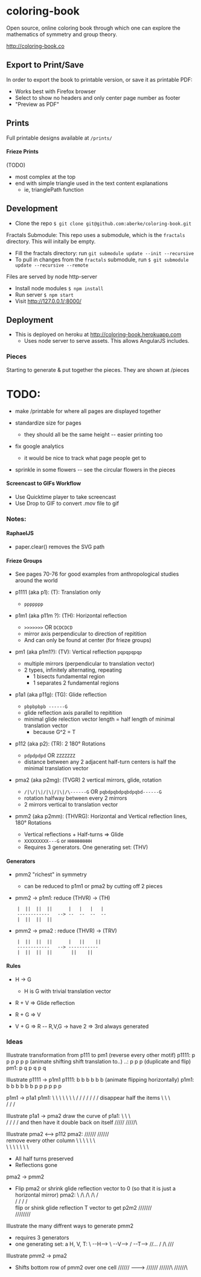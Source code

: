 # coloring-book

Open source, online coloring book through which one can explore the mathematics of symmetry and group theory.

http://coloring-book.co


## Export to Print/Save

In order to export the book to printable version, or save it as printable PDF:

- Works best with Firefox browser
- Select to show no headers and only center page number as footer
- "Preview as PDF"


## Prints

Full printable designs available at `/prints/`


#### Frieze Prints

(TODO)
- most complex at the top
- end with simple triangle used in the text content explanations
	- ie, trianglePath function




## Development

- Clone the repo `$ git clone git@github.com:aberke/coloring-book.git`

Fractals Submodule:
This repo uses a submodule, which is the `fractals` directory.  This will initally be empty.
- Fill the fractals directory: run `git submodule update --init --recursive`
- To pull in changes from the `fractals` submodule, run `$ git submodule update --recursive --remote`

Files are served by node http-server

- Install node modules `$ npm install`
- Run server `$ npm start`
- Visit http://127.0.0.1/:8000/


## Deployment

- This is deployed on heroku at http://coloring-book.herokuapp.com
	- Uses node server to serve assets.  This allows AngularJS includes.


### Pieces

Starting to generate & put together the pieces.  They are shown at /pieces


# TODO:

- make /printable for where all pages are displayed together

- standardize size for pages
	- they should all be the same height -- easier printing too

- fix google analytics
	- it would be nice to track what page people get to

- sprinkle in some flowers -- see the circular flowers in the pieces


#### Screencast to GIFs Workflow

- Use Quicktime player to take screencast
- Use Drop to GIF to convert .mov file to gif


### Notes:

#### RaphaelJS

- paper.clear() removes the SVG path

#### Frieze Groups

- See pages 70-76 for good examples from anthropological studies around the world


- p1111 (aka p1): (T): Translation only
	- `ppppppp`

- p1m1 (aka p11m ?): (TH): Horizontal reflection
	- `>>>>>>>` OR `DCDCDCD`
	- mirror axis perpendicular to direction of repitition
	- And can only be found at center (for frieze groups)

- pm1 (aka p1m1?): (TV): Vertical reflection
	`pqpqpqpqp`
	-  multiple mirrors (perpendicular to translation vector)
	- 2 types, infinitely alternating, repeating
		- 1 bisects fundamental region
		- 1 separates 2 fundamental regions

- p1a1 (aka p11g): (TG): Glide reflection
	- `pbpbpbpb ------G` 
	- glide reflection axis parallel to repitition
	- minimal glide relection vector length = half length of minimal translation vector
		- because G^2 = T

- p112 (aka p2): (TR): 2 180° Rotations
	- `pdpdpdpd` OR `ZZZZZZZ`
	- distance between any 2 adjacent half-turn centers is half the minimal translation vector

- pma2 (aka p2mg): (TVGR) 2 vertical mirrors, glide, rotation
	- `/|\/|\|/|\|/|\|/\------G` OR `pqbdpqbdpqbdpqbd------G`
	- rotation halfway between every 2 mirrors
	- 2 mirrors vertical to translation vector

- pmm2 (aka p2mm): (THVRG): Horizontal and Vertical reflection lines, 180° Rotations
	- Vertical reflections + Half-turns => Glide
	- `XXXXXXXXX---G` or `HHHHHHHHH`
	- Requires 3 generators. One generating set: (THV)


#### Generators

- pmm2 "richest" in symmetry
	- can be reduced to p1m1 or pma2 by cutting off 2 pieces

- pmm2 -> p1m1: reduce (THVR) -> (TH)
```
	|  ||  ||  ||	   |   |   |   |  
	------------   --> --  --  --  --
	|  ||  ||  ||
```

- pmm2 -> pma2 : reduce (THVR) -> (TRV)
```
	|  ||  ||  ||	   |   ||    ||   
	------------   --> -----------
	|  ||  ||  || 		||    || 
```


#### Rules

- H -> G
	- H is G with trivial translation vector

- R + V => Glide reflection
- R + G => V
- V + G => R
-- R,V,G -> have 2 => 3rd always generated



### Ideas

Illustrate transformation from p111 to pm1
(reverse every other motif)
p1111: 	p p p p p p (animate shifting shift translation to..)
..: 	p 	p	p   (duplicate and flip)
pm1:	p q p q p q


Illustrate p1111 -> p1m1
p1111: 	b b b b b b
(animate flipping horizontally)
p1m1:   b b b b b b
		p p p p p p

p1m1 -> p1a1
p1m1:	\ \ \ \ \ \ \ 
		/ / / / / / /
disappear half the items
		\   \   \   \
		  /   /   /


Illustrate p1a1 -> pma2
draw the curve of p1a1: \  \  \  \
						  /  /  /  /
and then have it double back on itself
\/\/\/\/\/
/\/\/\/\/\

Illustrate pma2 <--> p112
pma2:
	\/\/\/\/\/\/
	 /\/\/\/\/\/\
remove every other column
	\ \ \ \ \ \ \
	\ \ \ \ \ \ \
- All half turns preserved
- Reflections gone

pma2 -> pmm2
- Flip pma2 or shrink glide reflection vector to 0 (so that it is just a horizontal mirror)
pma2:
\  /\  /\  /\  /\
 \/  \/  \/  \/  \
flip or shink glide reflection T vector	to get p2m2
\/\/\/\/\/\/\/\
/\/\/\/\/\/\/\/


Illustrate the many diffrent ways to generate pmm2
- requires 3 generators
- one generating set: a H, V, T:
	\ --H--> \ --V--> \/ --T--> \/\/\...
		     /		  /\		/\/\/

Illustrate pmm2 -> pma2
- Shifts bottom row of pmm2 over one cell
\/\/\/\/\/\/ ---> \/\/\/\/\/\/
/\/\/\/\/\/\      \/\/\/\/\/\/\


